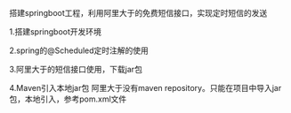 搭建springboot工程，利用阿里大于的免费短信接口，实现定时短信的发送

1.搭建springboot开发环境

2.spring的@Scheduled定时注解的使用

3.阿里大于的短信接口使用，下载jar包

4.Maven引入本地jar包
	阿里大于没有maven repository。只能在项目中导入jar包，本地引入，参考pom.xml文件
